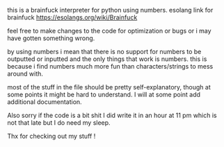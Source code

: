 this is a brainfuck interpreter for python using numbers.
esolang link for brainfuck https://esolangs.org/wiki/Brainfuck 

feel free to make changes to the code for optimization or bugs or i may have gotten something wrong.

by using numbers i mean that there is no support for numbers to be outputted or inputted and the only things that work is numbers. this is because i find numbers much more fun than characters/strings to mess around with. 

most of the stuff in the file should be pretty self-explanatory, though at some points it might be hard to understand. I will at some point add additional documentation.

Also sorry if the code is a bit shit I did write it in an hour at 11 pm which is not that late but I do need my sleep. 

Thx for checking out my stuff !

